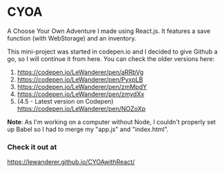 # CYOA
A Choose Your Own Adventure I made using React.js. It features a save function (with WebStorage) and an inventory.


This mini-project was started in codepen.io and I decided to give Github a go, so I will continue it from here. You can check the older versions here:
1. https://codepen.io/LeWanderer/pen/aRRbVg
2. https://codepen.io/LeWanderer/pen/PyxpLB
3. https://codepen.io/LeWanderer/pen/zmMpdY
4. https://codepen.io/LeWanderer/pen/zmydXx
4. (4.5 - Latest version on Codepen) https://codepen.io/LeWanderer/pen/NOZoXp

**Note**: As I'm working on a computer without Node, I couldn't properly set up Babel so I had to merge my "app.js" and "index.html".

### Check it out at
https://lewanderer.github.io/CYOAwithReact/
